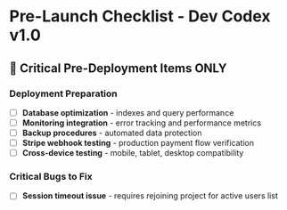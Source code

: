 # Pre-Launch Checklist - Dev Codex v1.0

## 🚨 **Critical Pre-Deployment Items ONLY**

### Deployment Preparation
- [ ] **Database optimization** - indexes and query performance
- [ ] **Monitoring integration** - error tracking and performance metrics
- [ ] **Backup procedures** - automated data protection
- [ ] **Stripe webhook testing** - production payment flow verification
- [ ] **Cross-device testing** - mobile, tablet, desktop compatibility

### Critical Bugs to Fix
- [ ] **Session timeout issue** - requires rejoining project for active users list
